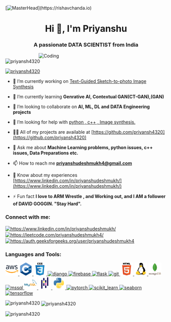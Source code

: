 [![MasterHead](https://1.bp.blogspot.com/-7A4WynwLsM...)](https://rishavchanda.io)
<h1 align="center">Hi 👋, I'm Priyanshu</h1>
<h3 align="center">A passionate DATA SCIENTIST from India</h3>

<img align="right" alt="Coding" width="400" src="[https://cdn.dribbble.com/users/116207...](https://i.gifer.com/QVko.gif)">

<p align="left"> <img src="https://komarev.com/ghpvc/?username=priyansh4320&label=Profile%20views&color=0e75b6&style=flat" alt="priyansh4320" /> </p>

<p align="left"> <a href="https://github.com/ryo-ma/github-profile-trophy"><img src="https://github-profile-trophy.vercel.app/?username=priyansh4320" alt="priyansh4320" /></a> </p>

- 🔭 I’m currently working on [Text-Guided Sketch-to-photo Image Synthesis](https://github.com/priyansh4320/Text-Guided-Sketch-to-photo-Image-Synthesis.git)

- 🌱 I’m currently learning **Genrative AI, Contextual GAN(CT-GAN),(GAN)**

- 👯 I’m looking to collaborate on **AI, ML, DL and DATA Engineering projects**

- 🤝 I’m looking for help with [python , c++ , Image synthesis.](https://github.com/priyansh4320/Text-Guided-Sketch-to-photo-Image-Synthesis.git)

- 👨‍💻 All of my projects are available at [https://github.com/priyansh4320](https://github.com/priyansh4320)

- 💬 Ask me about **Machine Learning problems, python issues, c++ issues, Data Preparations etc.**

- 📫 How to reach me **priyanshudeshmukh4@gmail.com**

- 📄 Know about my experiences [https://www.linkedin.com/in/priyanshudeshmukh/](https://www.linkedin.com/in/priyanshudeshmukh/)

- ⚡ Fun fact **I love to ARM Wrestle , and Working out, and I AM a follower of DAVID GOGGIN. "Stay Hard".**

<h3 align="left">Connect with me:</h3>
<p align="left">
<a href="https://linkedin.com/in/https://www.linkedin.com/in/priyanshudeshmukh/" target="blank"><img align="center" src="https://raw.githubusercontent.com/rahuldkjain/github-profile-readme-generator/master/src/images/icons/Social/linked-in-alt.svg" alt="https://www.linkedin.com/in/priyanshudeshmukh/" height="30" width="40" /></a>
<a href="https://www.leetcode.com/https://leetcode.com/priyanshudeshmukh4/" target="blank"><img align="center" src="https://raw.githubusercontent.com/rahuldkjain/github-profile-readme-generator/master/src/images/icons/Social/leet-code.svg" alt="https://leetcode.com/priyanshudeshmukh4/" height="30" width="40" /></a>
<a href="https://auth.geeksforgeeks.org/user/https://auth.geeksforgeeks.org/user/priyanshudeshmukh4" target="blank"><img align="center" src="https://raw.githubusercontent.com/rahuldkjain/github-profile-readme-generator/master/src/images/icons/Social/geeks-for-geeks.svg" alt="https://auth.geeksforgeeks.org/user/priyanshudeshmukh4" height="30" width="40" /></a>
</p>

<h3 align="left">Languages and Tools:</h3>
<p align="left"> <a href="https://aws.amazon.com" target="_blank" rel="noreferrer"> <img src="https://raw.githubusercontent.com/devicons/devicon/master/icons/amazonwebservices/amazonwebservices-original-wordmark.svg" alt="aws" width="40" height="40"/> </a> <a href="https://www.w3schools.com/cpp/" target="_blank" rel="noreferrer"> <img src="https://raw.githubusercontent.com/devicons/devicon/master/icons/cplusplus/cplusplus-original.svg" alt="cplusplus" width="40" height="40"/> </a> <a href="https://www.w3schools.com/css/" target="_blank" rel="noreferrer"> <img src="https://raw.githubusercontent.com/devicons/devicon/master/icons/css3/css3-original-wordmark.svg" alt="css3" width="40" height="40"/> </a> <a href="https://www.djangoproject.com/" target="_blank" rel="noreferrer"> <img src="https://cdn.worldvectorlogo.com/logos/django.svg" alt="django" width="40" height="40"/> </a> <a href="https://firebase.google.com/" target="_blank" rel="noreferrer"> <img src="https://www.vectorlogo.zone/logos/firebase/firebase-icon.svg" alt="firebase" width="40" height="40"/> </a> <a href="https://flask.palletsprojects.com/" target="_blank" rel="noreferrer"> <img src="https://www.vectorlogo.zone/logos/pocoo_flask/pocoo_flask-icon.svg" alt="flask" width="40" height="40"/> </a> <a href="https://git-scm.com/" target="_blank" rel="noreferrer"> <img src="https://www.vectorlogo.zone/logos/git-scm/git-scm-icon.svg" alt="git" width="40" height="40"/> </a> <a href="https://www.w3.org/html/" target="_blank" rel="noreferrer"> <img src="https://raw.githubusercontent.com/devicons/devicon/master/icons/html5/html5-original-wordmark.svg" alt="html5" width="40" height="40"/> </a> <a href="https://www.linux.org/" target="_blank" rel="noreferrer"> <img src="https://raw.githubusercontent.com/devicons/devicon/master/icons/linux/linux-original.svg" alt="linux" width="40" height="40"/> </a> <a href="https://www.mongodb.com/" target="_blank" rel="noreferrer"> <img src="https://raw.githubusercontent.com/devicons/devicon/master/icons/mongodb/mongodb-original-wordmark.svg" alt="mongodb" width="40" height="40"/> </a> <a href="https://www.microsoft.com/en-us/sql-server" target="_blank" rel="noreferrer"> <img src="https://www.svgrepo.com/show/303229/microsoft-sql-server-logo.svg" alt="mssql" width="40" height="40"/> </a> <a href="https://www.mysql.com/" target="_blank" rel="noreferrer"> <img src="https://raw.githubusercontent.com/devicons/devicon/master/icons/mysql/mysql-original-wordmark.svg" alt="mysql" width="40" height="40"/> </a> <a href="https://pandas.pydata.org/" target="_blank" rel="noreferrer"> <img src="https://raw.githubusercontent.com/devicons/devicon/2ae2a900d2f041da66e950e4d48052658d850630/icons/pandas/pandas-original.svg" alt="pandas" width="40" height="40"/> </a> <a href="https://www.python.org" target="_blank" rel="noreferrer"> <img src="https://raw.githubusercontent.com/devicons/devicon/master/icons/python/python-original.svg" alt="python" width="40" height="40"/> </a> <a href="https://pytorch.org/" target="_blank" rel="noreferrer"> <img src="https://www.vectorlogo.zone/logos/pytorch/pytorch-icon.svg" alt="pytorch" width="40" height="40"/> </a> <a href="https://scikit-learn.org/" target="_blank" rel="noreferrer"> <img src="https://upload.wikimedia.org/wikipedia/commons/0/05/Scikit_learn_logo_small.svg" alt="scikit_learn" width="40" height="40"/> </a> <a href="https://seaborn.pydata.org/" target="_blank" rel="noreferrer"> <img src="https://seaborn.pydata.org/_images/logo-mark-lightbg.svg" alt="seaborn" width="40" height="40"/> </a> <a href="https://www.tensorflow.org" target="_blank" rel="noreferrer"> <img src="https://www.vectorlogo.zone/logos/tensorflow/tensorflow-icon.svg" alt="tensorflow" width="40" height="40"/> </a> </p>

<p><img align="left" src="https://github-readme-stats.vercel.app/api/top-langs?username=priyansh4320&show_icons=true&theme=dracula&title_color=c70039&text_color=f94c10&bg_color=0d0c0d&hide_border=true&locale=en&layout=compact" alt="priyansh4320" /></p>

<p>&nbsp;<img align="center" src="https://github-readme-stats.vercel.app/api?username=priyansh4320&show_icons=true&theme=dracula&title_color=c70039&text_color=f94c10&bg_color=131112&hide_border=true&locale=en" alt="priyansh4320" /></p>

<p><img align="center" src="https://github-readme-streak-stats.herokuapp.com/?user=priyansh4320&theme=dark" alt="priyansh4320" /></p>
